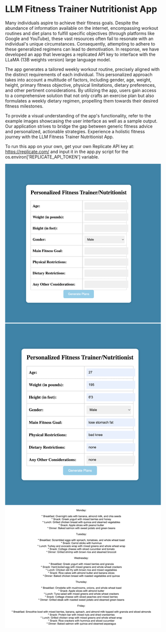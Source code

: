 # LLM Fitness Trainer Nutritionist App

Many individuals aspire to achieve their fitness goals. Despite the abundance of information available on the internet, encompassing workout routines and diet plans to fulfill specific objectives (through platforms like Google and YouTube), these vast resources often fail to resonate with an individual's unique circumstances. Consequently, attempting to adhere to these generalized regimens can lead to demotivation. In response, we have developed an app that leverages a replicated API key to interface with the LLaMA (13B weights version) large language model.

The app generates a tailored weekly workout routine, precisely aligned with the distinct requirements of each individual. This personalized approach takes into account a multitude of factors, including gender, age, weight, height, primary fitness objective, physical limitations, dietary preferences, and other pertinent considerations. By utilizing the app, users gain access to a comprehensive solution that not only crafts an exercise plan but also formulates a weekly dietary regimen, propelling them towards their desired fitness milestones.

To provide a visual understanding of the app's functionality, refer to the example images showcasing the user interface as well as a sample output. Our application strives to bridge the gap between generic fitness advice and personalized, actionable strategies. Experience a holistic fitness journey with the LLM Fitness Trainer Nutritionist App.

To run this app on your own, get your own Replicate API key at: https://replicate.com/ and input it in the app.py script for the os.environ['REPLICATE_API_TOKEN'] variable.

![Example image of the app interface](interface.png) ![Example of inputs to the app interace](interfaceex.png) 
![Example output for the weekly meal plan](exoutput.png)
